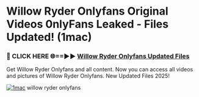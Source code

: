 # Willow Ryder Onlyfans Original Videos 0nlyFans Leaked - Files Updated! (1mac)

<h3>🔴 CLICK HERE 🌐==►► <a href="https://tinyurl.com/2jnfzry5" rel="nofollow">Willow Ryder Onlyfans Updated Files</a></h3>

Get Willow Ryder Onlyfans and all content. Now you can access all videos and pictures of Willow Ryder Onlyfans. New Updated Files 2025!

[![1mac](https://i.imgur.com/GyGTBgg.gif)](https://tinyurl.com/2jnfzry5)
willow ryder onlyfans